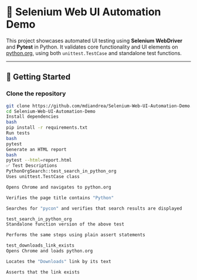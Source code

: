 
# 🧪 Selenium Web UI Automation Demo

This project showcases automated UI testing using **Selenium WebDriver** and **Pytest** in Python. It validates core functionality and UI elements on [python.org](https://www.python.org), using both `unittest.TestCase` and standalone test functions.

---

## 🚀 Getting Started

### Clone the repository
```bash
git clone https://github.com/mdiandrea/Selenium-Web-UI-Automation-Demo.git
cd Selenium-Web-UI-Automation-Demo
Install dependencies
bash
pip install -r requirements.txt
Run tests
bash
pytest
Generate an HTML report
bash
pytest --html=report.html
✅ Test Descriptions
PythonOrgSearch::test_search_in_python_org
Uses unittest.TestCase class

Opens Chrome and navigates to python.org

Verifies the page title contains "Python"

Searches for "pycon" and verifies that search results are displayed

test_search_in_python_org
Standalone function version of the above test

Performs the same steps using plain assert statements

test_downloads_link_exists
Opens Chrome and loads python.org

Locates the "Downloads" link by its text

Asserts that the link exists
